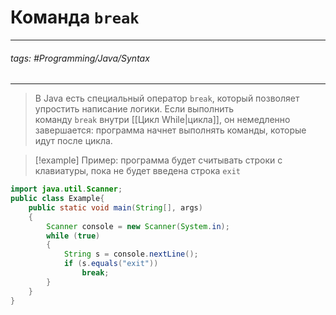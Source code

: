 # Команда `break`
***
###### tags: #Programming/Java/Syntax 
***
>В Java есть специальный оператор `break`, который позволяет упростить написание  логики. Если выполнить команду `break` внутри [[Цикл While|цикла]], он немедленно завершается: программа начнет выполнять команды, которые идут после цикла. 

>[!example] Пример: программа будет считывать строки с клавиатуры, пока не будет введена строка `exit`
```java
import java.util.Scanner;
public class Example{
	public static void main(String[], args)
	{
		Scanner console = new Scanner(System.in); 
		while (true) 
		{ 
			String s = console.nextLine(); 
			if (s.equals("exit")) 
				break; 
		}
	}
}
```

